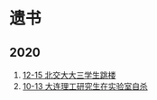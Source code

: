 
# 遗书

## 2020
1. [12-15 北交大大三学生跳楼](./2020/12-15-bjxt.md)
2. [10-13 大连理工研究生在实验室自杀](./2020/10-13-dllg.md)
